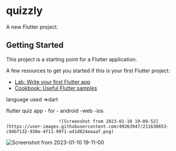 # quizzly

A new Flutter project.

## Getting Started

This project is a starting point for a Flutter application.

A few resources to get you started if this is your first Flutter project:

- [Lab: Write your first Flutter app](https://docs.flutter.dev/get-started/codelab)
- [Cookbook: Useful Flutter samples](https://docs.flutter.dev/cookbook)

language used =>dart

flutter quiz app - for - android 
                        -web
                        -ios
                        
                        ![Screenshot from 2023-01-10 19-09-52](https://user-images.githubusercontent.com/49263947/211630653-c94bf132-930e-4f11-9971-a41d824eaaaf.png)
![Screenshot from 2023-01-10 19-11-00](https://user-images.githubusercontent.com/49263947/211630677-decc8d05-67fe-4895-94a0-47a6cdfd4e29.png)
